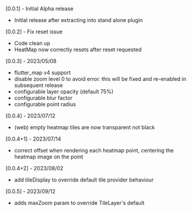 [0.0.1] - Initial Alpha release
* Initial release after extracting into stand alone plugin

[0.0.2] - Fix reset issue
* Code clean up
* HeatMap now correctly resets after reset requested

[0.0.3] - 2023/05/08
* flutter_map v4 support
* disable zoom level 0 to avoid error. this will be fixed and re-enabled in subsequent release
* configurable layer opacity (default 75%)
* configurable blur factor
* configurable point radius

[0.0.4] - 2023/07/12
* (web) empty heatmap tiles are now transparent not black

[0.0.4+1] - 2023/07/14
* correct offset when rendering each heatmap point, centering the heatmap image on the point

[0.0.4+2] - 2023/08/02
* add tileDisplay to override default tile provider behaviour

[0.0.5] - 2023/09/12
* adds maxZoom param to override TileLayer's default